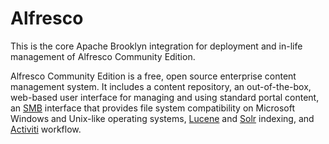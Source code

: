 # Alfresco
This is the core Apache Brooklyn integration for deployment and in-life management of Alfresco Community Edition.

Alfresco Community Edition is a free, open source enterprise content management system. It includes a content repository, an out-of-the-box, web-based user interface for managing and using standard portal content, an [SMB](https://en.wikipedia.org/wiki/Server_Message_Block) interface that provides file system compatibility on Microsoft Windows and Unix-like operating systems, [Lucene](https://en.wikipedia.org/wiki/Apache_Lucene) and [Solr](https://en.wikipedia.org/wiki/Apache_Solr) indexing, and [Activiti](https://en.wikipedia.org/wiki/Activiti_(software)) workflow.
